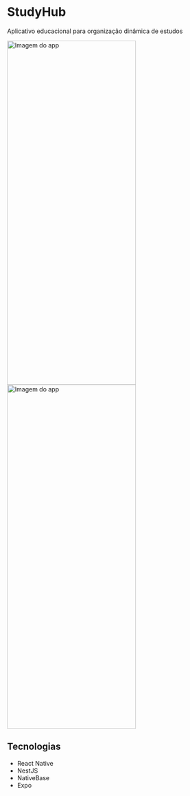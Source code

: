 # StudyHub
Aplicativo educacional para organização dinâmica de estudos

<img src="https://i.imgur.com/JAGrvji.jpeg" alt="Imagem do app" width="300" height="800" />
<img src="https://i.imgur.com/0Fz7kDP.jpeg" alt="Imagem do app" width="300" height="800" />

## Tecnologias
- React Native
- NestJS
- NativeBase
- Expo
